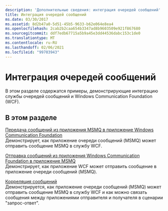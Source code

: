 ```yaml
---
description: 'Дополнительные сведения: интеграция очередей сообщений'
title: Интеграция очередей сообщений
ms.date: 03/30/2017
ms.assetid: 8d2b47a0-5d51-45b5-9633-b62e064e8ea4
ms.openlocfilehash: 2cab2b2caa654b3347ad8b9603509e921f867680
ms.sourcegitcommit: ddf7edb67715a5b9a45e3dd44536dabc153c1de0
ms.translationtype: MT
ms.contentlocale: ru-RU
ms.lasthandoff: 02/06/2021
ms.locfileid: "99703943"
---
```

# <a name="message-queueing-integration"></a>Интеграция очередей сообщений

В этом разделе содержатся примеры, демонстрирующие интеграцию службы очередей сообщений и Windows Communication Foundation (WCF).  
  
## <a name="in-this-section"></a>В этом разделе  

 [Передача сообщений из приложения MSMQ в приложение Windows Communication Foundation](message-queuing-to-wcf.md)  
 Демонстрирует, как приложение очереди сообщений (MSMQ) может отправить сообщение MSMQ в службу WCF.
  
 [Отправка сообщений из приложения Windows Communication Foundation в приложение MSMQ](wcf-to-message-queuing.md)  
 Демонстрирует, как приложение WCF может отправить сообщение в приложение очереди сообщений (MSMQ).  
  
 [Корреляция сообщений](message-correlation.md)  
 Демонстрируется, как приложение очереди сообщений (MSMQ) может отправить сообщение MSMQ в службу WCF и как можно связать сообщения между приложениями отправителя и получателя в сценарии "запрос-ответ".

